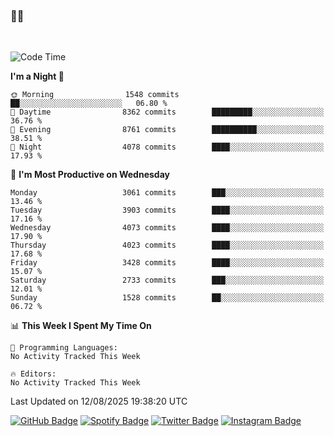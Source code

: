 ### 🤙🍺

<!-- <a href="https://github-readme-stats.vercel.app/api?username=hzak2xx&count_private=true&show_icons=true&theme=dracula">
  <img align="center" src="https://github-readme-stats.vercel.app/api?username=hzak2xx&count_private=true&show_icons=true&theme=dracula" />
</a>
</br> -->
</br>

<!--START_SECTION:waka-->
![Code Time](http://img.shields.io/badge/Code%20Time-4%2C209%20hrs%2040%20mins-blue)

**I'm a Night 🦉** 

```text
🌞 Morning                1548 commits        ██░░░░░░░░░░░░░░░░░░░░░░░   06.80 % 
🌆 Daytime                8362 commits        █████████░░░░░░░░░░░░░░░░   36.76 % 
🌃 Evening                8761 commits        ██████████░░░░░░░░░░░░░░░   38.51 % 
🌙 Night                  4078 commits        ████░░░░░░░░░░░░░░░░░░░░░   17.93 % 
```
📅 **I'm Most Productive on Wednesday** 

```text
Monday                   3061 commits        ███░░░░░░░░░░░░░░░░░░░░░░   13.46 % 
Tuesday                  3903 commits        ████░░░░░░░░░░░░░░░░░░░░░   17.16 % 
Wednesday                4073 commits        ████░░░░░░░░░░░░░░░░░░░░░   17.90 % 
Thursday                 4023 commits        ████░░░░░░░░░░░░░░░░░░░░░   17.68 % 
Friday                   3428 commits        ████░░░░░░░░░░░░░░░░░░░░░   15.07 % 
Saturday                 2733 commits        ███░░░░░░░░░░░░░░░░░░░░░░   12.01 % 
Sunday                   1528 commits        ██░░░░░░░░░░░░░░░░░░░░░░░   06.72 % 
```


📊 **This Week I Spent My Time On** 

```text
💬 Programming Languages: 
No Activity Tracked This Week

🔥 Editors: 
No Activity Tracked This Week
```


 Last Updated on 12/08/2025 19:38:20 UTC
<!--END_SECTION:waka-->

[![GitHub Badge](https://img.shields.io/badge/GitHub-100000?style=for-the-badge&logo=github&logoColor=white)](https://github.com/hzak2xx)
[![Spotify Badge](https://img.shields.io/badge/Spotify-1ED760?&style=for-the-badge&logo=spotify&logoColor=white)](https://open.spotify.com/user/uf90s6sbbh75a1mt44clkhkvf)
[![Twitter Badge](https://img.shields.io/badge/Twitter-1DA1F2?style=for-the-badge&logo=twitter&logoColor=white)](https://twitter.com/hzak2xx)
[![Instagram Badge](https://img.shields.io/badge/Instagram-E4405F?style=for-the-badge&logo=instagram&logoColor=white)](https://www.instagram.com/hzak2xx/)
